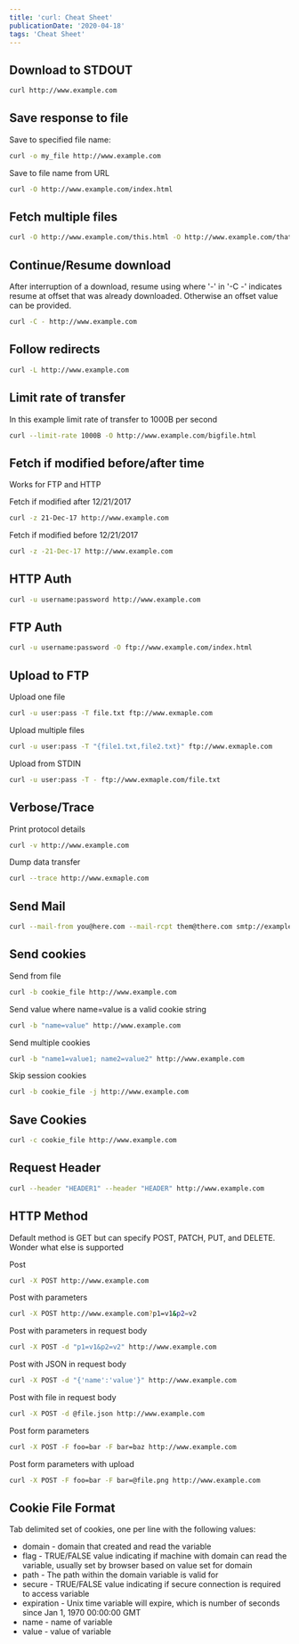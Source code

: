 ```yaml
---
title: 'curl: Cheat Sheet'
publicationDate: '2020-04-18'
tags: 'Cheat Sheet'
---
```


## Download to STDOUT
```bash
curl http://www.example.com
```

## Save response to file
Save to specified file name:
```bash
curl -o my_file http://www.example.com
```

Save to file name from URL
```bash
curl -O http://www.example.com/index.html
```

## Fetch multiple files
```bash
curl -O http://www.example.com/this.html -O http://www.example.com/that.html
```

## Continue/Resume download
After interruption of a download, resume using where '-' in '-C -' indicates resume at offset that was already downloaded. Otherwise an offset value can be provided.
```bash
curl -C - http://www.example.com
```

## Follow redirects
```bash
curl -L http://www.example.com
```

## Limit rate of transfer
In this example limit rate of transfer to 1000B per second
```bash
curl --limit-rate 1000B -O http://www.example.com/bigfile.html
```

## Fetch if modified before/after time
Works for FTP and HTTP

Fetch if modified after 12/21/2017
```bash
curl -z 21-Dec-17 http://www.example.com
```

Fetch if modified before 12/21/2017
```bash
curl -z -21-Dec-17 http://www.example.com
```

## HTTP Auth
```bash
curl -u username:password http://www.example.com
```

## FTP Auth
```bash
curl -u username:password -O ftp://www.example.com/index.html
```

## Upload to FTP
Upload one file
```bash
curl -u user:pass -T file.txt ftp://www.exmaple.com
```

Upload multiple files
```bash
curl -u user:pass -T "{file1.txt,file2.txt}" ftp://www.exmaple.com
```

Upload from STDIN
```bash
curl -u user:pass -T - ftp://www.exmaple.com/file.txt
```

## Verbose/Trace
Print protocol details
```bash
curl -v http://www.example.com
```

Dump data transfer
```bash
curl --trace http://www.exmaple.com
```

## Send Mail
```bash
curl --mail-from you@here.com --mail-rcpt them@there.com smtp://example.com
```

## Send cookies
Send from file
```bash
curl -b cookie_file http://www.example.com
```

Send value where name=value is a valid cookie string
```bash
curl -b "name=value" http://www.example.com
```

Send multiple cookies
```bash
curl -b "name1=value1; name2=value2" http://www.example.com
```
Skip session cookies
```bash
curl -b cookie_file -j http://www.example.com
```

## Save Cookies
```bash
curl -c cookie_file http://www.example.com
```

## Request Header
```bash
curl --header "HEADER1" --header "HEADER" http://www.example.com
```

## HTTP Method
Default method is GET but can specify POST, PATCH, PUT, and DELETE.  Wonder what else is supported

Post
```bash
curl -X POST http://www.example.com
```

Post with parameters
```bash
curl -X POST http://www.example.com?p1=v1&p2=v2
```

Post with parameters in request body
```bash
curl -X POST -d "p1=v1&p2=v2" http://www.example.com
```

Post with JSON in request body
```bash
curl -X POST -d "{'name':'value'}" http://www.example.com
```

Post with file in request body
```bash
curl -X POST -d @file.json http://www.example.com
```

Post form parameters
```bash
curl -X POST -F foo=bar -F bar=baz http://www.example.com
```

Post form parameters with upload
```bash
curl -X POST -F foo=bar -F bar=@file.png http://www.example.com
```

## Cookie File Format
Tab delimited set of cookies, one per line with the following values:
* domain - domain that created and read the variable
* flag - TRUE/FALSE value indicating if machine with domain can read the variable, usually set by browser based on value set for domain
* path - The path within the domain variable is valid for
* secure - TRUE/FALSE value indicating if secure connection is required to access variable
* expiration - Unix time variable will expire, which is number of seconds since  Jan 1, 1970 00:00:00 GMT
* name - name of variable
* value - value of variable
